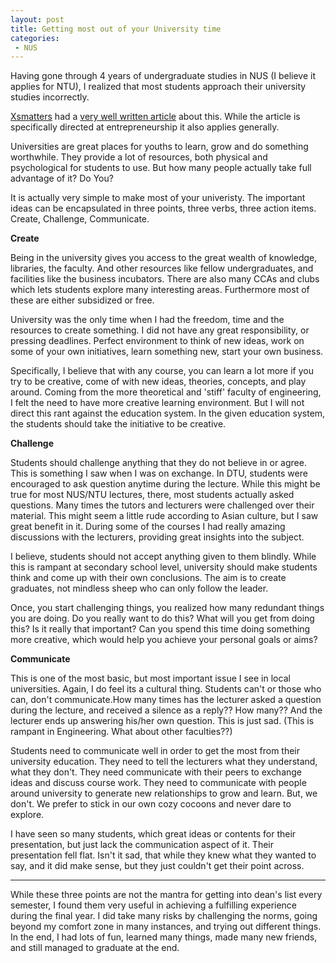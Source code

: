 ```yaml
---
layout: post
title: Getting most out of your University time
categories:
 - NUS
---
```


Having gone through 4 years of undergraduate studies in NUS (I believe it applies for NTU), I realized that most students approach their university studies incorrectly.

[Xsmatters][0] had a [very well written article][1] about this. While the article is specifically directed at entrepreneurship it also applies generally.

Universities are great places for youths to learn, grow and do something worthwhile. They provide a lot of resources, both physical and psychological for students to use. But how many people actually take full advantage of it? Do You?

It is actually very simple to make most of your univeristy. The important ideas can be encapsulated in three points, three verbs, three action items. Create, Challenge, Communicate.

**Create**

Being in the university gives you access to the great wealth of knowledge, libraries, the faculty. And other resources like fellow undergraduates, and facilities like the business incubators. There are also many CCAs and clubs which lets students explore many interesting areas. Furthermore most of these are either subsidized or free.

University was the only time when I had the freedom, time and the resources to create something. I did not have any great responsibility, or pressing deadlines. Perfect environment to think of new ideas, work on some of your own initiatives, learn something new, start your own business.

Specifically, I believe that with any course, you can learn a lot more if you try to be creative, come of with new ideas, theories, concepts, and play around. Coming from the more theoretical and 'stiff' faculty of engineering, I felt the need to have more creative learning environment. But I will not direct this rant against the education system. In the given education system, the students should take the initiative to be creative.

**Challenge**

Students should challenge anything that they do not believe in or agree. This is something I saw when I was on exchange. In DTU, students were encouraged to ask question anytime during the lecture. While this might be true for most NUS/NTU lectures, there, most students actually asked questions. Many times the tutors and lecturers were challenged over their material. This might seem a little rude according to Asian culture, but I saw great benefit in it. During some of the courses I had really amazing discussions with the lecturers, providing great insights into the subject.

I believe, students should not accept anything given to them blindly. While this is rampant at secondary school level, university should make students think and come up with their own conclusions. The aim is to create graduates, not mindless sheep who can only follow the leader.

Once, you start challenging things, you realized how many redundant things you are doing. Do you really want to do this? What will you get from doing this? Is it really that important? Can you spend this time doing something more creative, which would help you achieve your personal goals or aims?

**Communicate**

This is one of the most basic, but most important issue I see in local universities. Again, I do feel its a cultural thing. Students can't or those who can, don't communicate.How many times has the lecturer asked a question during the lecture, and received a silence as a reply?? How many?? And the lecturer ends up answering his/her own question. This is just sad. (This is rampant in Engineering. What about other faculties??)

Students need to communicate well in order to get the most from their university education. They need to tell the lecturers what they understand, what they don't. They need communicate with their peers to exchange ideas and discuss course work. They need to communicate with people around university to generate new relationships to grow and learn. But, we don't. We prefer to stick in our own cozy cocoons and never dare to explore.

I have seen so many students, which great ideas or contents for their presentation, but just lack the communication aspect of it. Their presentation fell flat. Isn't it sad, that while they knew what they wanted to say, and it did make sense, but they just couldn't get their point across.

---

While these three points are not the mantra for getting into dean's list every semester, I found them very useful in achieving a fulfilling experience during the final year. I did take many risks by challenging the norms, going beyond my comfort zone in many instances, and trying out different things. In the end, I had lots of fun, learned many things, made many new friends, and still managed to graduate at the end.


[0]: http://www.xsmatter.com/
[1]: http://www.xsmatter.com/why-singaporean-students-are-not-cut-out-to-be-entrepreneurs/
